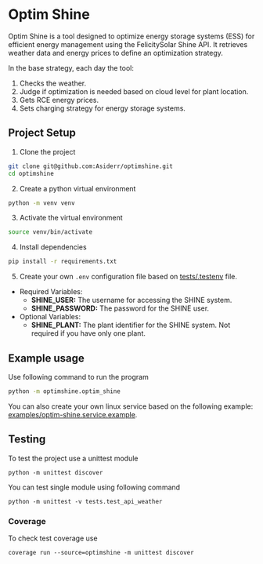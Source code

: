 # Optim Shine

Optim Shine is a tool designed to optimize energy storage systems (ESS)
for efficient energy management using the FelicitySolar Shine API.
It retrieves weather data and energy prices to define an optimization strategy.

In the base strategy, each day the tool:
1. Checks the weather.
2. Judge if optimization is needed based on cloud level for plant location.
3. Gets RCE energy prices.
3. Sets charging strategy for energy storage systems.

## Project Setup

1. Clone the project
```bash
git clone git@github.com:Asiderr/optimshine.git
cd optimshine
```

2. Create a python virtual environment
```bash
python -m venv venv
```

3. Activate the virtual environment
```bash
source venv/bin/activate
```

4. Install dependencies
```bash
pip install -r requirements.txt
```

5. Create your own `.env` configuration file based on
  [tests/.testenv](tests/.testenv) file.
  * Required Variables:
    - **SHINE_USER:** The username for accessing the SHINE system.
    - **SHINE_PASSWORD:** The password for the SHINE user.
  * Optional Variables:
    - **SHINE_PLANT:** The plant identifier for the SHINE system.
      Not required if you have only one plant.


## Example usage

Use following command to run the program
```bash
python -m optimshine.optim_shine
```

You can also create your own linux service based on the following example:
[examples/optim-shine.service.example](examples/optim-shine.service.example).

## Testing

To test the project use a unittest module
```
python -m unittest discover
```

You can test single module using following command
```
python -m unittest -v tests.test_api_weather
```

### Coverage

To check test coverage use
```
coverage run --source=optimshine -m unittest discover
```
